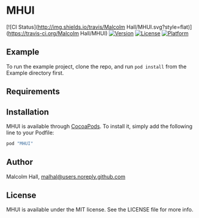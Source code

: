 # MHUI

[![CI Status](http://img.shields.io/travis/Malcolm Hall/MHUI.svg?style=flat)](https://travis-ci.org/Malcolm Hall/MHUI)
[![Version](https://img.shields.io/cocoapods/v/MHUI.svg?style=flat)](http://cocoapods.org/pods/MHUI)
[![License](https://img.shields.io/cocoapods/l/MHUI.svg?style=flat)](http://cocoapods.org/pods/MHUI)
[![Platform](https://img.shields.io/cocoapods/p/MHUI.svg?style=flat)](http://cocoapods.org/pods/MHUI)

## Example

To run the example project, clone the repo, and run `pod install` from the Example directory first.

## Requirements

## Installation

MHUI is available through [CocoaPods](http://cocoapods.org). To install
it, simply add the following line to your Podfile:

```ruby
pod "MHUI"
```

## Author

Malcolm Hall, malhal@users.noreply.github.com

## License

MHUI is available under the MIT license. See the LICENSE file for more info.
